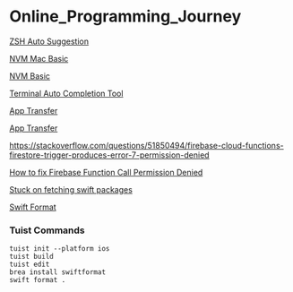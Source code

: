 # Online_Programming_Journey

[ZSH Auto Suggestion](https://github.com/zsh-users/zsh-autosuggestions)

[NVM Mac Basic](https://funveloper.tistory.com/203)

[NVM Basic](https://codezone.tistory.com/entry/electon-03-NodeJs-%EA%B0%9C%EB%B0%9C%EC%97%90-%EC%9C%A0%EC%9A%A9%ED%95%9C-nvm-%EA%B0%84%EB%8B%A8%ED%9E%88-%EC%95%8C%EC%95%84%EB%B3%B4%EA%B3%A0-%EA%B0%91%EC%8B%9C%EB%8B%A4)

[Terminal Auto Completion Tool](https://github.com/withfig/autocomplete)

[App Transfer](https://developer.apple.com/documentation/sign_in_with_apple/bringing_new_apps_and_users_into_your_team)

[App Transfer](https://developer.apple.com/kr/help/app-store-connect/transfer-an-app/overview-of-app-transfer)

https://stackoverflow.com/questions/51850494/firebase-cloud-functions-firestore-trigger-produces-error-7-permission-denied

[How to fix Firebase Function Call Permission Denied](https://nadiya-h.tistory.com/16)

[Stuck on fetching swift packages](https://stackoverflow.com/questions/67931075/stuck-on-fetching-firebase-ios-sdk-in-xcode)

[Swift Format](https://github.com/nicklockwood/swiftformat)


### Tuist Commands 

```shell
tuist init --platform ios
tuist build 
tuist edit 
brea install swiftformat 
swift format . 
```
